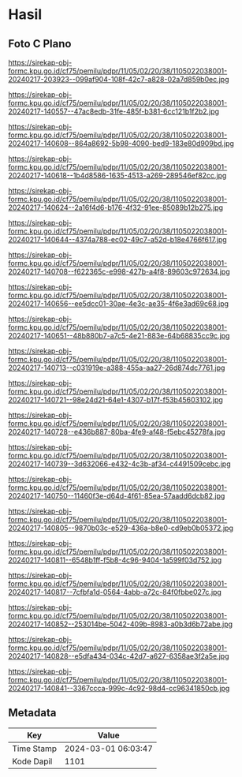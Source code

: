 # Hasil

## Foto C Plano

https://sirekap-obj-formc.kpu.go.id/cf75/pemilu/pdpr/11/05/02/20/38/1105022038001-20240217-203923--099af904-108f-42c7-a828-02a7d859b0ec.jpg

https://sirekap-obj-formc.kpu.go.id/cf75/pemilu/pdpr/11/05/02/20/38/1105022038001-20240217-140557--47ac8edb-31fe-485f-b381-6cc121b1f2b2.jpg

https://sirekap-obj-formc.kpu.go.id/cf75/pemilu/pdpr/11/05/02/20/38/1105022038001-20240217-140608--864a8692-5b98-4090-bed9-183e80d909bd.jpg

https://sirekap-obj-formc.kpu.go.id/cf75/pemilu/pdpr/11/05/02/20/38/1105022038001-20240217-140618--1b4d8586-1635-4513-a269-289546ef82cc.jpg

https://sirekap-obj-formc.kpu.go.id/cf75/pemilu/pdpr/11/05/02/20/38/1105022038001-20240217-140624--2a16f4d6-b176-4f32-91ee-85089b12b275.jpg

https://sirekap-obj-formc.kpu.go.id/cf75/pemilu/pdpr/11/05/02/20/38/1105022038001-20240217-140644--4374a788-ec02-49c7-a52d-b18e4766f617.jpg

https://sirekap-obj-formc.kpu.go.id/cf75/pemilu/pdpr/11/05/02/20/38/1105022038001-20240217-140708--f622365c-e998-427b-a4f8-89603c972634.jpg

https://sirekap-obj-formc.kpu.go.id/cf75/pemilu/pdpr/11/05/02/20/38/1105022038001-20240217-140656--ee5dcc01-30ae-4e3c-ae35-4f6e3ad69c68.jpg

https://sirekap-obj-formc.kpu.go.id/cf75/pemilu/pdpr/11/05/02/20/38/1105022038001-20240217-140651--48b880b7-a7c5-4e21-883e-64b68835cc9c.jpg

https://sirekap-obj-formc.kpu.go.id/cf75/pemilu/pdpr/11/05/02/20/38/1105022038001-20240217-140713--c031919e-a388-455a-aa27-26d874dc7761.jpg

https://sirekap-obj-formc.kpu.go.id/cf75/pemilu/pdpr/11/05/02/20/38/1105022038001-20240217-140721--98e24d21-64e1-4307-b17f-f53b45603102.jpg

https://sirekap-obj-formc.kpu.go.id/cf75/pemilu/pdpr/11/05/02/20/38/1105022038001-20240217-140728--e436b887-80ba-4fe9-af48-f5ebc45278fa.jpg

https://sirekap-obj-formc.kpu.go.id/cf75/pemilu/pdpr/11/05/02/20/38/1105022038001-20240217-140739--3d632066-e432-4c3b-af34-c4491509cebc.jpg

https://sirekap-obj-formc.kpu.go.id/cf75/pemilu/pdpr/11/05/02/20/38/1105022038001-20240217-140750--11460f3e-d64d-4f61-85ea-57aadd6dcb82.jpg

https://sirekap-obj-formc.kpu.go.id/cf75/pemilu/pdpr/11/05/02/20/38/1105022038001-20240217-140805--9870b03c-e529-436a-b8e0-cd9eb0b05372.jpg

https://sirekap-obj-formc.kpu.go.id/cf75/pemilu/pdpr/11/05/02/20/38/1105022038001-20240217-140811--6548b1ff-f5b8-4c96-9404-1a599f03d752.jpg

https://sirekap-obj-formc.kpu.go.id/cf75/pemilu/pdpr/11/05/02/20/38/1105022038001-20240217-140817--7cfbfa1d-0564-4abb-a72c-84f0fbbe027c.jpg

https://sirekap-obj-formc.kpu.go.id/cf75/pemilu/pdpr/11/05/02/20/38/1105022038001-20240217-140852--253014be-5042-409b-8983-a0b3d6b72abe.jpg

https://sirekap-obj-formc.kpu.go.id/cf75/pemilu/pdpr/11/05/02/20/38/1105022038001-20240217-140828--e5dfa434-034c-42d7-a627-6358ae3f2a5e.jpg

https://sirekap-obj-formc.kpu.go.id/cf75/pemilu/pdpr/11/05/02/20/38/1105022038001-20240217-140841--3367ccca-999c-4c92-98d4-cc96341850cb.jpg


## Metadata

| Key        | Value               |
| ---------- | ------------------- |
| Time Stamp | 2024-03-01 06:03:47 |
| Kode Dapil | 1101                |



